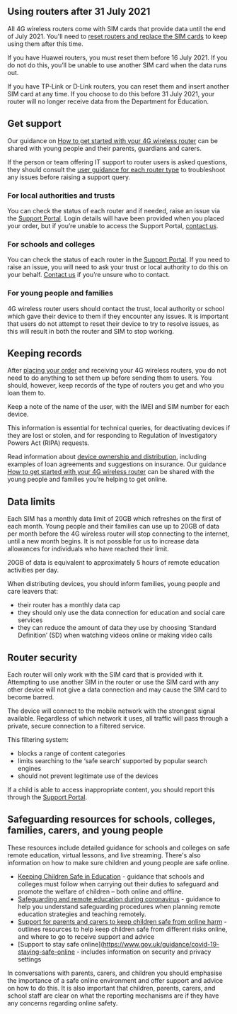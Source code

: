 ## Using routers after 31 July 2021

All 4G wireless routers come with SIM cards that provide data until the end of July 2021. You'll need to [reset routers and replace the SIM cards](/devices/reset-your-wireless-router) to keep using them after this time.

If you have Huawei routers, you must reset them before 16 July 2021. If you do not do this, you’ll be unable to use another SIM card when the data runs out.

If you have TP‑Link or D‑Link routers, you can reset them and insert another SIM card at any time. If you choose to do this before 31 July 2021, your router will no longer receive data from the Department for Education.

## Get support

Our guidance on [How to get started with your 4G wireless router](/devices/4g-user-guidance) can be shared with young people and their parents, guardians and carers. 

If the person or team offering IT support to router users is asked questions, they should consult the [user guidance for each router type](/devices/4g-user-guidance) to troubleshoot any issues before raising a support query.

### For local authorities and trusts

You can check the status of each router and if needed, raise an issue via the [Support Portal](https://computacenterprod.service-now.com/). Login details will have been provided when you placed your order, but if you’re unable to access the Support Portal, [contact us](/get-support).

### For schools and colleges

You can check the status of each router in the [Support Portal](https://computacenterprod.service-now.com/). If you need to raise an issue, you will need to ask your trust or local authority to do this on your behalf. [Contact us](/get-support) if you’re unsure who to contact.

### For young people and families

4G wireless router users should contact the trust, local authority or school which gave their device to them if they encounter any issues. It is important that users do not attempt to reset their device to try to resolve issues, as this will result in both the router and SIM to stop working.

## Keeping records

After [placing your order](/how-to-request-4g-wireless-routers) and receiving your 4G wireless routers, you do not need to do anything to set them up before sending them to users. You should, however, keep records of the type of routers you get and who you loan them to.

Keep a note of the name of the user, with the IMEI and SIM number for each device. 

This information is essential for technical queries, for deactivating devices if they are lost or stolen, and for responding to Regulation of Investigatory Powers Act (RIPA) requests.

Read information about [device ownership and distribution](/devices/device-distribution-and-ownership), including examples of loan agreements and suggestions on insurance. Our guidance [How to get started with your 4G wireless router](/devices/4g-user-guidance) can be shared with the young people and families you’re helping to get online.

## Data limits

Each SIM has a monthly data limit of 20GB which refreshes on the first of each month. Young people and their families can use up to 20GB of data per month before the 4G wireless router will stop connecting to the internet, until a new month begins. It is not possible for us to increase data allowances for individuals who have reached their limit.

20GB of data is equivalent to approximately 5 hours of remote education activities per day. 

When distributing devices, you should inform families, young people and care leavers that:

* their router has a monthly data cap
* they should only use the data connection for education and social care services
* they can reduce the amount of data they use by choosing ‘Standard Definition’ (SD) when watching videos online or making video calls

## Router security

Each router will only work with the SIM card that is provided with it. Attempting to use another SIM in the router or use the SIM card with any other device will not give a data connection and may cause the SIM card to become barred.

The device will connect to the mobile network with the strongest signal available. Regardless of which network it uses, all traffic will pass through a private, secure connection to a filtered service. 

This filtering system:
- blocks a range of content categories
- limits searching to the ‘safe search’ supported by popular search engines
- should not prevent legitimate use of the devices

If a child is able to access inappropriate content, you should report this through the [Support Portal](https://computacenterprod.service-now.com/dfe).

## Safeguarding resources for schools, colleges, families, carers, and young people

These resources include detailed guidance for schools and colleges on safe remote education, virtual lessons, and live streaming. There's also information on how to make sure children and young people are safe online.

- [Keeping Children Safe in Education](https://www.gov.uk/government/publications/keeping-children-safe-in-education--2) - guidance that schools and colleges must follow when carrying out their duties to safeguard and promote the welfare of children – both online and offline.
- [Safeguarding and remote education during coronavirus](https://www.gov.uk/guidance/safeguarding-and-remote-education-during-coronavirus-covid-19) - guidance to help you understand safeguarding procedures when planning remote education strategies and teaching remotely.
- [Support for parents and carers to keep children safe from online harm](https://www.gov.uk/government/publications/coronavirus-covid-19-keeping-children-safe-online/coronavirus-covid-19-support-for-parents-and-carers-to-keep-children-safe-online) - outlines resources to help keep children safe from different risks online, and where to go to receive support and advice
- [Support to stay safe online](https://www.gov.uk/guidance/covid-19-staying-safe-online - includes information on security and privacy settings

In conversations with parents, carers, and children you should emphasise the importance of a safe online environment and offer support and advice on how to do this. It is also important that children, parents, carers, and school staff are clear on what the reporting mechanisms are if they have any concerns regarding online safety.

